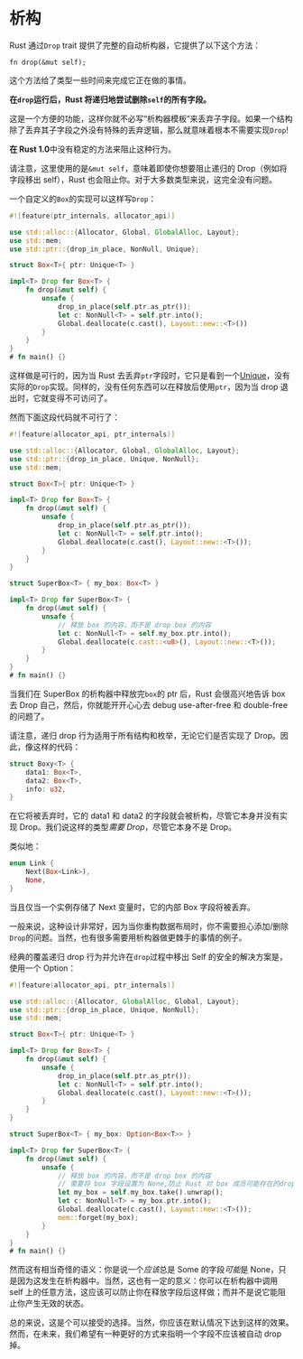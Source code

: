 # 析构

Rust 通过`Drop` trait 提供了完整的自动析构器，它提供了以下这个方法：

<!-- ignore: function header -->
```rust,ignore
fn drop(&mut self);
```

这个方法给了类型一些时间来完成它正在做的事情。

**在`drop`运行后，Rust 将递归地尝试删除`self`的所有字段。**

这是一个方便的功能，这样你就不必写“析构器模板”来丢弃子字段。如果一个结构除了丢弃其子字段之外没有特殊的丢弃逻辑，那么就意味着根本不需要实现`Drop`!

**在 Rust 1.0**中没有稳定的方法来阻止这种行为。

请注意，这里使用的是`&mut self`，意味着即使你想要阻止递归的 Drop（例如将字段移出 self），Rust 也会阻止你。对于大多数类型来说，这完全没有问题。

一个自定义的`Box`的实现可以这样写`Drop`：

```rust
#![feature(ptr_internals, allocator_api)]

use std::alloc::{Allocator, Global, GlobalAlloc, Layout};
use std::mem;
use std::ptr::{drop_in_place, NonNull, Unique};

struct Box<T>{ ptr: Unique<T> }

impl<T> Drop for Box<T> {
    fn drop(&mut self) {
        unsafe {
            drop_in_place(self.ptr.as_ptr());
            let c: NonNull<T> = self.ptr.into();
            Global.deallocate(c.cast(), Layout::new::<T>())
        }
    }
}
# fn main() {}
```

这样做是可行的，因为当 Rust 去丢弃`ptr`字段时，它只是看到一个[Unique]，没有实际的`Drop`实现。同样的，没有任何东西可以在释放后使用`ptr`，因为当 drop 退出时，它就变得不可访问了。

然而下面这段代码就不可行了：

```rust
#![feature(allocator_api, ptr_internals)]

use std::alloc::{Allocator, Global, GlobalAlloc, Layout};
use std::ptr::{drop_in_place, Unique, NonNull};
use std::mem;

struct Box<T>{ ptr: Unique<T> }

impl<T> Drop for Box<T> {
    fn drop(&mut self) {
        unsafe {
            drop_in_place(self.ptr.as_ptr());
            let c: NonNull<T> = self.ptr.into();
            Global.deallocate(c.cast(), Layout::new::<T>());
        }
    }
}

struct SuperBox<T> { my_box: Box<T> }

impl<T> Drop for SuperBox<T> {
    fn drop(&mut self) {
        unsafe {
            // 释放 box 的内容，而不是 drop box 的内容
            let c: NonNull<T> = self.my_box.ptr.into();
            Global.deallocate(c.cast::<u8>(), Layout::new::<T>());
        }
    }
}
# fn main() {}
```

当我们在 SuperBox 的析构器中释放完`box`的 ptr 后，Rust 会很高兴地告诉 box 去 Drop 自己，然后，你就能开开心心去 debug use-after-free 和 double-free 的问题了。

请注意，递归 drop 行为适用于所有结构和枚举，无论它们是否实现了 Drop。因此，像这样的代码：


```rust
struct Boxy<T> {
    data1: Box<T>,
    data2: Box<T>,
    info: u32,
}
```

在它将被丢弃时，它的 data1 和 data2 的字段就会被析构，尽管它本身并没有实现 Drop。我们说这样的类型*需要 Drop*，尽管它本身不是 Drop。

类似地：

```rust
enum Link {
    Next(Box<Link>),
    None,
}
```

当且仅当一个实例存储了 Next 变量时，它的内部 Box 字段将被丢弃。

一般来说，这种设计非常好，因为当你重构数据布局时，你不需要担心添加/删除`Drop`的问题。当然，也有很多需要用析构器做更棘手的事情的例子。

经典的覆盖递归 drop 行为并允许在`drop`过程中移出 Self 的安全的解决方案是，使用一个 Option：

```rust
#![feature(allocator_api, ptr_internals)]

use std::alloc::{Allocator, GlobalAlloc, Global, Layout};
use std::ptr::{drop_in_place, Unique, NonNull};
use std::mem;

struct Box<T>{ ptr: Unique<T> }

impl<T> Drop for Box<T> {
    fn drop(&mut self) {
        unsafe {
            drop_in_place(self.ptr.as_ptr());
            let c: NonNull<T> = self.ptr.into();
            Global.deallocate(c.cast(), Layout::new::<T>());
        }
    }
}

struct SuperBox<T> { my_box: Option<Box<T>> }

impl<T> Drop for SuperBox<T> {
    fn drop(&mut self) {
        unsafe {
            // 释放 box 的内容，而不是 drop box 的内容
            // 需要将 box 字段设置为 None,防止 Rust 对 box 成员可能存在的drop操作
            let my_box = self.my_box.take().unwrap();
            let c: NonNull<T> = my_box.ptr.into();
            Global.deallocate(c.cast(), Layout::new::<T>());
            mem::forget(my_box);
        }
    }
}
# fn main() {}
```

然而这有相当奇怪的语义：你是说一个*应该*总是 Some 的字段*可能*是 None，只是因为这发生在析构器中。当然，这也有一定的意义：你可以在析构器中调用 self 上的任意方法，这应该可以防止你在释放字段后这样做；而并不是说它能阻止你产生无效的状态。

总的来说，这是个可以接受的选择。当然，你应该在默认情况下达到这样的效果。然而，在未来，我们希望有一种更好的方式来指明一个字段不应该被自动 drop 掉。

[Unique]: phantom-data.html
